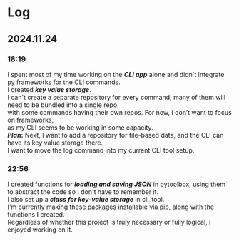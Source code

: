 # Log

## 2024.11.24

### 18:19

I spent most of my time working on the **_CLI app_** alone and didn't integrate py frameworks for the CLI commands.  
I created **_key value storage_**.  
I can't create a separate repository for every command; many of them will need to be bundled into a single repo,  
with some commands having their own repos. For now, I don’t want to focus on frameworks,  
as my CLI seems to be working in some capacity.  
**_Plan_:** Next, I want to add a repository for file-based data, and the CLI can have its key value storage there.  
I want to move the log command into my current CLI tool setup.

### 22:56

I created functions for **_loading and saving JSON_** in pytoolbox, using them to abstract the code so I don't have to remember it.  
I also set up a **_class for key-value storage_** in cli_tool.  
I'm currently making these packages installable via pip, along with the functions I created.  
Regardless of whether this project is truly necessary or fully logical, I enjoyed working on it.
